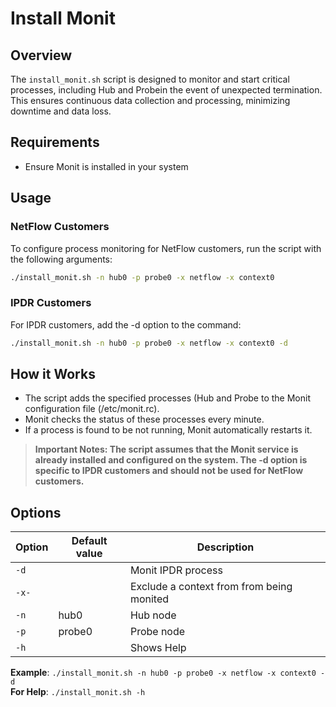 #  	Install Monit

## Overview

The `install_monit.sh` script is designed to monitor and start critical processes, including Hub and Probein the event of unexpected termination. This ensures continuous data collection and processing, minimizing downtime and data loss.

## Requirements

- Ensure Monit is installed in your system

## Usage

### NetFlow Customers

To configure process monitoring for NetFlow customers, run the script with the following arguments:

```bash
./install_monit.sh -n hub0 -p probe0 -x netflow -x context0
```

### IPDR Customers
For IPDR customers, add the -d option to the command:

```bash
./install_monit.sh -n hub0 -p probe0 -x netflow -x context0 -d
```
## How it Works

- The script adds the specified processes (Hub and Probe to the Monit configuration file (/etc/monit.rc).
- Monit checks the status of these processes every minute.
- If a process is found to be not running, Monit automatically restarts it.

>**Important Notes: The script assumes that the Monit service is already installed and configured on the system. The -d option is specific to IPDR customers and should not be used for NetFlow customers.**

## Options

| Option             | Default value   | Description                           | 
| -------------------| ----------------| ------------------------------------- |
| `-d`               |                 | Monit IPDR process                    |           
| `-x-`              |                 | Exclude a context from from being monited |
| `-n`               |hub0             | Hub node |
| `-p`               |probe0           | Probe node|
| `-h`               |                 | Shows Help |

**Example**: `./install_monit.sh -n hub0 -p probe0 -x netflow -x context0 -d`   
**For Help**: `./install_monit.sh -h`  